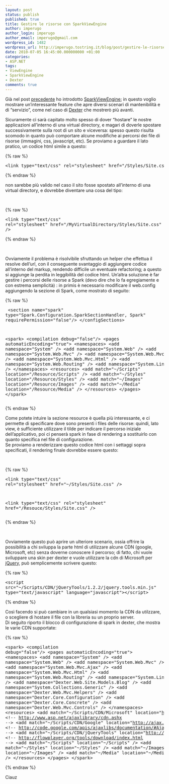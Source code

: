 ```yaml
---
layout: post
status: publish
published: true
title: Gestire le risorse con SparkViewEngine
author: imperugo
author_login: imperugo
author_email: imperugo@gmail.com
wordpress_id: 1482
wordpress_url: http://imperugo.tostring.it/blog/post/gestire-le-risorse-con-sparkviewengine/
date: 2010-07-05 16:45:00.000000000 +01:00
categories:
- ASP.NET
tags:
- ViewEngine
- SparkViewEngine
- Dexter
comments: true
---
```

<p>Già nel post <a title="SparkViewEngine Kick Off" href="http://tostring.it/blog/post/sparkviewengine-kick-off" target="_blank">precedente</a> ho introdotto <a title="SparkViewEngine" href="http://sparkviewengine.com/" rel="nofollow" target="_blank">SparkViewEngine</a>; in questo voglio mostrare un’interessante feature che apre diversi scenari di mantenibilità e di “servizio”, come nel caso di <a title="Dexter Blog Engine Category" href="http://www.imperugo.tostring.it/categories/archive/Dexter" target="_blank">Dexter</a> che mostrerò più avanti.</p>  <p>Sicuramente ci sarà capitato molto spesso di dover “hostare” le nostre applicazioni all’interno di una virtual directory, e magari di doverle spostare successivamente sulla root di un sito e viceversa: spesso questo risulta scomodo in quanto può comportare alcune modifiche ai percorsi dei file di risorse (immagini, css, javascript, etc). Se proviamo a guardare il lato pratico, un codice html simile a questo:</p>  {% raw %}<pre class="brush: xml;">&lt;link type=&quot;text/css&quot; rel=&quot;stylesheet&quot; href=&quot;/Styles/Site.css&quot; /&gt;</pre>{% endraw %}

<p>non sarebbe più valido nel caso il sito fosse spostato all’interno di una virtual directory, e dovrebbe diventare una cosa del tipo: 
  <br />

  <br /></p>

{% raw %}<pre class="brush: xml;">&lt;link type=&quot;text/css&quot; rel=&quot;stylesheet&quot; href=&quot;/MyVirtualDirectory/Styles/Site.css&quot; /&gt;</pre>{% endraw %}

<p>&#160;</p>

<p>Ovviamente il problema è risolvibile sfruttando un helper che effettua il resolve dell’url, con il conseguente svantaggio di aggiungere codice all’interno del markup, rendendo difficile un eventuale refactoring; a questo si aggiunge la perdita in leggibilità del codice html. Un’altra soluzione è far gestire i percorsi delle risorse a Spark (devo dire che lo fa egregiamente e con estrema semplicità) : in primis è necessario modificare il web.config aggiungendo la sezione di Spark, come mostrato di seguito:</p>

{% raw %}<pre class="brush: xml;">    &lt;section name=&quot;spark&quot; type=&quot;Spark.Configuration.SparkSectionHandler, Spark&quot; requirePermission=&quot;false&quot;/&gt;
&lt;/configSections&gt;

&lt;spark&gt;
    &lt;compilation debug=&quot;false&quot;/&gt;
    &lt;pages automaticEncoding=&quot;true&quot;&gt;
        &lt;namespaces&gt;
            &lt;add namespace=&quot;System&quot; /&gt;
            &lt;add namespace=&quot;System.Web&quot; /&gt;
            &lt;add namespace=&quot;System.Web.Mvc&quot; /&gt;
            &lt;add namespace=&quot;System.Web.Mvc.Ajax&quot; /&gt;
            &lt;add namespace=&quot;System.Web.Mvc.Html&quot; /&gt;
            &lt;add namespace=&quot;System.Web.Routing&quot; /&gt;
            &lt;add namespace=&quot;System.Linq&quot; /&gt;
        &lt;/namespaces&gt;
        &lt;resources&gt;
            &lt;add match=&quot;~/Scripts&quot; location=&quot;/Resource/Scripts&quot; /&gt;
            &lt;add match=&quot;~/Styles&quot; location=&quot;/Resource/Styles&quot; /&gt;
            &lt;add match=&quot;~/Images&quot; location=&quot;/Resource/Images&quot; /&gt;
            &lt;add match=&quot;~/Media&quot; location=&quot;/Resource/Media&quot; /&gt;
        &lt;/resources&gt;
    &lt;/pages&gt;
&lt;/spark&gt;</pre>{% endraw %}

<p>Come potete intuire la sezione resource è quella più interessante, e ci permette di specificare dove sono presenti i files delle risorse: quindi, lato view, è sufficiente utilizzare il tilde per indicare il percorso iniziale dell’applicativo, poi ci penserà spark in fase di rendering a sostituirlo con quanto specifica nel file di configurazione. 
  <br />Se proviamo a renderizzare questo codice html con i settaggi sopra specificati, il rendering finale dovrebbe essere questo: 

  <br />

  <br /></p>

{% raw %}<pre class="brush: xml;">&lt;link type=&quot;text/css&quot; rel=&quot;stylesheet&quot; href=&quot;~/Styles/Site.css&quot; /&gt;

&lt;link type=&quot;text/css&quot; rel=&quot;stylesheet&quot; href=&quot;/Resouce/Styles/Site.css&quot; /&gt;</pre>{% endraw %}

<p>&#160;</p>

<p>Ovviamente questo può aprire un ulteriore scenario, ossia offrire la possibilità a chi sviluppa la parte html di utilizzare alcune CDN (google, Microsoft, etc) senza doverne conoscere il percorso; di fatto, chi vuole sviluppare una skin per dexter e vuole utilizzare la cdn di Microsoft per <a title="jQuery" href="http://tostring.it/Tags/Archive/JQuery" target="_blank">jQuery</a>, può semplicemente scrivere questo:</p>

{% raw %}<pre class="brush: xml;">&lt;script src=&quot;~/Scripts/CDN/jQueryTools/1.2.2/jquery.tools.min.js&quot; type=&quot;text/javascript&quot; language=&quot;javascript&quot;&gt;&lt;/script&gt;</pre>{% endraw %}

<p>Così facendo si può cambiare in un qualsiasi momento la CDN da utilzzare, o scegliere di hostare il file con la libreria su un proprio server. 
  <br />Di seguito riporto il blocco di configurazione di spark in dexter, che mostra le varie CDN supportate:</p>

{% raw %}<pre class="brush: xml;">&lt;spark&gt;
    &lt;compilation debug=&quot;false&quot;/&gt;
    &lt;pages automaticEncoding=&quot;true&quot;&gt;
        &lt;namespaces&gt;
            &lt;add namespace=&quot;System&quot; /&gt;
            &lt;add namespace=&quot;System.Web&quot; /&gt;
            &lt;add namespace=&quot;System.Web.Mvc&quot; /&gt;
            &lt;add namespace=&quot;System.Web.Mvc.Ajax&quot; /&gt;
            &lt;add namespace=&quot;System.Web.Mvc.Html&quot; /&gt;
            &lt;add namespace=&quot;System.Web.Routing&quot; /&gt;
            &lt;add namespace=&quot;System.Linq&quot; /&gt;
            &lt;add namespace=&quot;Dexter.Web.Site.Models.Blog&quot; /&gt;
            &lt;add namespace=&quot;System.Collections.Generic&quot; /&gt;
            &lt;add namespace=&quot;Dexter.Web.Mvc.Helpers&quot; /&gt;
            &lt;add namespace=&quot;Dexter.Core.Configuration&quot; /&gt;
            &lt;add namespace=&quot;Dexter.Core.Concrete&quot; /&gt;
            &lt;add namespace=&quot;Dexter.Web.Mvc.Controls&quot; /&gt;
        &lt;/namespaces&gt;
        &lt;resources&gt;
            &lt;add match=&quot;~/Scripts/CDN/Microsoft&quot; location=&quot;http://ajax.microsoft.com/ajax&quot;/&gt;                 &lt;!-- http://www.asp.net/ajaxlibrary/cdn.ashx --&gt;
            &lt;add match=&quot;~/Scripts/CDN/Google&quot; location=&quot;http://ajax.googleapis.com/ajax/libs&quot;/&gt;                 &lt;!-- http://code.google.com/apis/ajaxlibs/documentation/#AjaxLibraries --&gt;
            &lt;add match=&quot;~/Scripts/CDN/jQueryTools&quot; location=&quot;http://cdn.jquerytools.org&quot;/&gt;                    &lt;!-- http://flowplayer.org/tools/download/index.html --&gt;
            &lt;add match=&quot;~/Scripts&quot; location=&quot;~/Scripts&quot; /&gt;
            &lt;add match=&quot;~/Styles&quot; location=&quot;~/Styles&quot; /&gt;
            &lt;add match=&quot;~/Images&quot; location=&quot;~/Images&quot; /&gt;
            &lt;add match=&quot;~/Media&quot; location=&quot;~/Media&quot; /&gt;
        &lt;/resources&gt;
    &lt;/pages&gt;
&lt;/spark&gt;</pre>{% endraw %}

<p>Ciauz</p>
